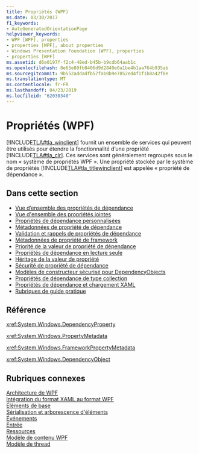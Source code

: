 ```yaml
---
title: Propriétés (WPF)
ms.date: 03/30/2017
f1_keywords:
- AutoGeneratedOrientationPage
helpviewer_keywords:
- WPF [WPF], properties
- properties [WPF], about properties
- Windows Presentation Foundation [WPF], properties
- properties [WPF]
ms.assetid: d6e0197f-f2c4-48ed-b45b-b9cdb64aab1c
ms.openlocfilehash: 8e65e89fb0406d9d2849e0a1be4b1aa764b935ab
ms.sourcegitcommit: 9b552addadfb57fab0b9e7852ed4f1f1b8a42f8e
ms.translationtype: MT
ms.contentlocale: fr-FR
ms.lasthandoff: 04/23/2019
ms.locfileid: "62030340"
---
```

# <a name="properties-wpf"></a>Propriétés (WPF)
[!INCLUDE[TLA#tla_winclient](../../../../includes/tlasharptla-winclient-md.md)] fournit un ensemble de services qui peuvent être utilisés pour étendre la fonctionnalité d’une propriété [!INCLUDE[TLA#tla_clr](../../../../includes/tlasharptla-clr-md.md)]. Ces services sont généralement regroupés sous le nom « système de propriétés WPF ». Une propriété stockée par le système de propriétés [!INCLUDE[TLA#tla_titlewinclient](../../../../includes/tlasharptla-titlewinclient-md.md)] est appelée « propriété de dépendance ».  
  
## <a name="in-this-section"></a>Dans cette section  
- [Vue d’ensemble des propriétés de dépendance](dependency-properties-overview.md)
- [Vue d'ensemble des propriétés jointes](attached-properties-overview.md)
- [Propriétés de dépendance personnalisées](custom-dependency-properties.md)
- [Métadonnées de propriété de dépendance](dependency-property-metadata.md)
- [Validation et rappels de propriétés de dépendance](dependency-property-callbacks-and-validation.md)
- [Métadonnées de propriété de framework](framework-property-metadata.md)
- [Priorité de la valeur de propriété de dépendance](dependency-property-value-precedence.md)
- [Propriétés de dépendance en lecture seule](read-only-dependency-properties.md)
- [Héritage de la valeur de propriété](property-value-inheritance.md)
- [Sécurité de propriété de dépendance](dependency-property-security.md)
- [Modèles de constructeur sécurisé pour DependencyObjects](safe-constructor-patterns-for-dependencyobjects.md)
- [Propriétés de dépendance de type collection](collection-type-dependency-properties.md)
- [Propriétés de dépendance et chargement XAML](xaml-loading-and-dependency-properties.md)
- [Rubriques de guide pratique](properties-how-to-topics.md)
  
## <a name="reference"></a>Référence  
 <xref:System.Windows.DependencyProperty>  
  
 <xref:System.Windows.PropertyMetadata>  
  
 <xref:System.Windows.FrameworkPropertyMetadata>  
  
 <xref:System.Windows.DependencyObject>  
  
## <a name="related-sections"></a>Rubriques connexes  
 [Architecture de WPF](wpf-architecture.md)  
  [Intégration du format XAML au format WPF](xaml-in-wpf.md)  
  [Éléments de base](base-elements.md)  
  [Sérialisation et arborescence d'éléments](element-tree-and-serialization.md)  
  [Événements](events-wpf.md)  
  [Entrée](input-wpf.md)  
  [Ressources](resources-wpf.md)  
  [Modèle de contenu WPF](../controls/wpf-content-model.md)  
  [Modèle de thread](threading-model.md)
